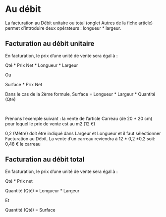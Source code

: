 # Au débit


La facturation au Débit unitaire ou total (onglet [Autres](../ArticleOngletAutre.md) 
 de la fiche article) permet d’introduire deux opérateurs : longueur 
 \* largeur.


## Facturation au débit unitaire


En facturation, le prix d’une unité de vente sera égal à :


Qté \* Prix 
 Net \* Longueur \* Largeur


Ou


Surface \* Prix
Net


Dans le cas de la 2ème formule, Surface = Longueur 
 \* Largeur \* Quantité 
 (Qté)


 


Prenons l’exemple suivant : la vente de l’article Carreau (de 20 \* 20 
 cm) pour lequel le prix de vente est au m2 (12 €)


0,2 (Mètre) doit être indiqué dans Largeur et Longueur et il faut sélectionner 
 Facturation au Débit. La vente d’un carreau reviendra à 12 \* 0,2 \*0,2 
 soit: 0,48 € le carreau


## Facturation au débit total


En facturation, le prix d’une unité de vente sera égal à :


Qté \* Prix net


Quantité (Qté) = Longueur \* Largeur


Et


Quantité (Qté) = Surface


 

